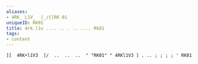 ```yaml
---
aliases:
- 4RK_ L1V_  |_/{|RK 01
uniqueID: RK01
title: 4rk.l1v .... .. . .. .... Rk01
tags:
- content
---
```


`][  4RK•l1V3  ]/  ..  ..  ..  " "RK01" "
4RKl1V3 ] . .. ; ; ; ; ' RK01`